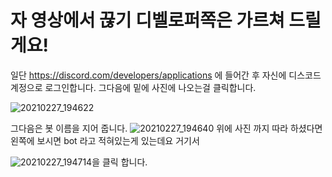 # 자 영상에서 끊기 디벨로퍼쪽은 가르쳐 드릴게요!

일단 https://discord.com/developers/applications 에 들어간 후 자신에 디스코드 계정으로 로그인합니다. 그다음에 밑에 사진에 나오는걸 클릭합니다.

![20210227_194622](https://user-images.githubusercontent.com/66472285/109385106-c11b8a80-7934-11eb-8056-038882ff3d24.png)

그다음은  봇 이름을 지어 줍니다.
![20210227_194640](https://user-images.githubusercontent.com/66472285/109385136-f1632900-7934-11eb-9a03-04c200a70223.png) 
위에 사진 까지 따라 하셨다면 왼쪽에 보시면 bot 라고 적혀있는게 있는데요 거기서 


![20210227_194714](https://user-images.githubusercontent.com/66472285/109385152-0d66ca80-7935-11eb-9cbe-e1157c1648b6.png)을 
클릭 합니다.
